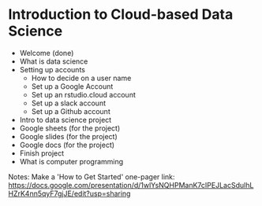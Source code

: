 # Introduction to Cloud-based Data Science

- Welcome (done)
- What is data science
- Setting up accounts
  - How to decide on a user name
  - Set up a Google Account
  - Set up an rstudio.cloud account
  - Set up a slack account
  - Set up a Github account
- Intro to data science project
- Google sheets (for the project)
- Google slides (for the project)
- Google docs (for the project)
- Finish project
- What is computer programming

Notes: Make a 'How to Get Started' one-pager link: https://docs.google.com/presentation/d/1wlYsNQHPManK7cIPEJLacSdulhLHZrK4nn5qyF7gjJE/edit?usp=sharing